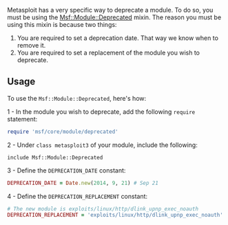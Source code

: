 Metasploit has a very specific way to deprecate a module. To do so, you must be using the [Msf::Module::Deprecated](https://github.com/rapid7/metasploit-framework/blob/master/lib/msf/core/module/deprecated.rb) mixin. The reason you must be using this mixin is because two things:

1. You are required to set a deprecation date. That way we know when to remove it.
2. You are required to set a replacement of the module you wish to deprecate.

## Usage

To use the ```Msf::Module::Deprecated```, here's how:

1 - In the module you wish to deprecate, add the following ```require``` statement:

```ruby
require 'msf/core/module/deprecated'
```

2 - Under ```class metasploit3``` of your module, include the following:

```
include Msf::Module::Deprecated
```

3 - Define the ```DEPRECATION_DATE``` constant:

```ruby
DEPRECATION_DATE = Date.new(2014, 9, 21) # Sep 21
```

4 - Define the ```DEPRECATION_REPLACEMENT``` constant:

```ruby
# The new module is exploits/linux/http/dlink_upnp_exec_noauth
DEPRECATION_REPLACEMENT = 'exploits/linux/http/dlink_upnp_exec_noauth'
```